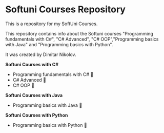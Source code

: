 # Softuni Courses Repository
This is a repository for my SoftUni Courses.

This repository contains info about the Softuni courses "Programming fundamentals with C#", "C# Advanced", "C# OOP","Programming basics with Java" and "Programming basics with Python".

It was created by Dimitar Nikolov. 

**Softuni Courses with C#**
- Programming fundamentals with C# 💓
- C# Advanced 💓
- C# OOP 💓

**Softuni Courses with Java**
- Programming basics with Java 💓


**Softuni Courses with Python**
- Programming basics with Python 💓

